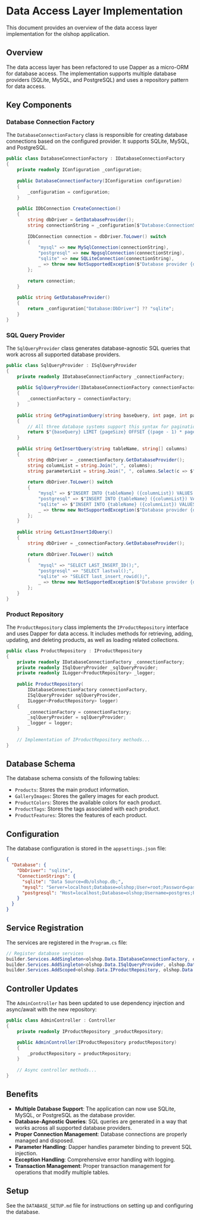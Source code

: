 # Data Access Layer Implementation

This document provides an overview of the data access layer implementation for the olshop application.

## Overview

The data access layer has been refactored to use Dapper as a micro-ORM for database access. The implementation supports multiple database providers (SQLite, MySQL, and PostgreSQL) and uses a repository pattern for data access.

## Key Components

### Database Connection Factory

The `DatabaseConnectionFactory` class is responsible for creating database connections based on the configured provider. It supports SQLite, MySQL, and PostgreSQL.

```csharp
public class DatabaseConnectionFactory : IDatabaseConnectionFactory
{
    private readonly IConfiguration _configuration;
    
    public DatabaseConnectionFactory(IConfiguration configuration)
    {
        _configuration = configuration;
    }
    
    public IDbConnection CreateConnection()
    {
        string dbDriver = GetDatabaseProvider();
        string connectionString = _configuration[$"Database:ConnectionStrings:{dbDriver}"];
        
        IDbConnection connection = dbDriver.ToLower() switch
        {
            "mysql" => new MySqlConnection(connectionString),
            "postgresql" => new NpgsqlConnection(connectionString),
            "sqlite" => new SQLiteConnection(connectionString),
            _ => throw new NotSupportedException($"Database provider {dbDriver} is not supported.")
        };
        
        return connection;
    }
    
    public string GetDatabaseProvider()
    {
        return _configuration["Database:DbDriver"] ?? "sqlite";
    }
}
```

### SQL Query Provider

The `SqlQueryProvider` class generates database-agnostic SQL queries that work across all supported database providers.

```csharp
public class SqlQueryProvider : ISqlQueryProvider
{
    private readonly IDatabaseConnectionFactory _connectionFactory;
    
    public SqlQueryProvider(IDatabaseConnectionFactory connectionFactory)
    {
        _connectionFactory = connectionFactory;
    }
    
    public string GetPaginationQuery(string baseQuery, int page, int pageSize)
    {
        // All three database systems support this syntax for pagination
        return $"{baseQuery} LIMIT {pageSize} OFFSET {(page - 1) * pageSize}";
    }
    
    public string GetInsertQuery(string tableName, string[] columns)
    {
        string dbDriver = _connectionFactory.GetDatabaseProvider();
        string columnList = string.Join(", ", columns);
        string parameterList = string.Join(", ", columns.Select(c => $"@{c}"));
        
        return dbDriver.ToLower() switch
        {
            "mysql" => $"INSERT INTO {tableName} ({columnList}) VALUES ({parameterList}); SELECT LAST_INSERT_ID();",
            "postgresql" => $"INSERT INTO {tableName} ({columnList}) VALUES ({parameterList}) RETURNING Id;",
            "sqlite" => $"INSERT INTO {tableName} ({columnList}) VALUES ({parameterList}); SELECT last_insert_rowid();",
            _ => throw new NotSupportedException($"Database provider {dbDriver} is not supported.")
        };
    }
    
    public string GetLastInsertIdQuery()
    {
        string dbDriver = _connectionFactory.GetDatabaseProvider();
        
        return dbDriver.ToLower() switch
        {
            "mysql" => "SELECT LAST_INSERT_ID();",
            "postgresql" => "SELECT lastval();",
            "sqlite" => "SELECT last_insert_rowid();",
            _ => throw new NotSupportedException($"Database provider {dbDriver} is not supported.")
        };
    }
}
```

### Product Repository

The `ProductRepository` class implements the `IProductRepository` interface and uses Dapper for data access. It includes methods for retrieving, adding, updating, and deleting products, as well as loading related collections.

```csharp
public class ProductRepository : IProductRepository
{
    private readonly IDatabaseConnectionFactory _connectionFactory;
    private readonly ISqlQueryProvider _sqlQueryProvider;
    private readonly ILogger<ProductRepository> _logger;
    
    public ProductRepository(
        IDatabaseConnectionFactory connectionFactory,
        ISqlQueryProvider sqlQueryProvider,
        ILogger<ProductRepository> logger)
    {
        _connectionFactory = connectionFactory;
        _sqlQueryProvider = sqlQueryProvider;
        _logger = logger;
    }
    
    // Implementation of IProductRepository methods...
}
```

## Database Schema

The database schema consists of the following tables:

- `Products`: Stores the main product information.
- `GalleryImages`: Stores the gallery images for each product.
- `ProductColors`: Stores the available colors for each product.
- `ProductTags`: Stores the tags associated with each product.
- `ProductFeatures`: Stores the features of each product.

## Configuration

The database configuration is stored in the `appsettings.json` file:

```json
{
  "Database": {
    "DbDriver": "sqlite",
    "ConnectionStrings": {
      "sqlite": "Data Source=db/olshop.db;",
      "mysql": "Server=localhost;Database=olshop;User=root;Password=password;",
      "postgresql": "Host=localhost;Database=olshop;Username=postgres;Password=password;"
    }
  }
}
```

## Service Registration

The services are registered in the `Program.cs` file:

```csharp
// Register database services
builder.Services.AddSingleton<olshop.Data.IDatabaseConnectionFactory, olshop.Data.DatabaseConnectionFactory>();
builder.Services.AddSingleton<olshop.Data.ISqlQueryProvider, olshop.Data.SqlQueryProvider>();
builder.Services.AddScoped<olshop.Data.IProductRepository, olshop.Data.ProductRepository>();
```

## Controller Updates

The `AdminController` has been updated to use dependency injection and async/await with the new repository:

```csharp
public class AdminController : Controller
{
    private readonly IProductRepository _productRepository;

    public AdminController(IProductRepository productRepository)
    {
        _productRepository = productRepository;
    }
    
    // Async controller methods...
}
```

## Benefits

- **Multiple Database Support**: The application can now use SQLite, MySQL, or PostgreSQL as the database provider.
- **Database-Agnostic Queries**: SQL queries are generated in a way that works across all supported database providers.
- **Proper Connection Management**: Database connections are properly managed and disposed.
- **Parameter Handling**: Dapper handles parameter binding to prevent SQL injection.
- **Exception Handling**: Comprehensive error handling with logging.
- **Transaction Management**: Proper transaction management for operations that modify multiple tables.

## Setup

See the `DATABASE_SETUP.md` file for instructions on setting up and configuring the database.